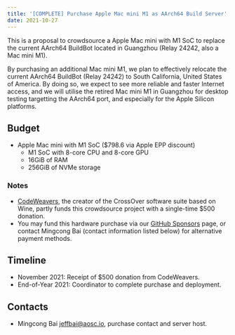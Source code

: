 ```yaml
---
title: '[COMPLETE] Purchase Apple Mac mini M1 as AArch64 Build Server'
date: 2021-10-27
---
```


This is a proposal to crowdsource a Apple Mac mini with M1 SoC to replace the current AArch64 BuildBot located in Guangzhou (Relay 24242, also a Mac mini M1).

By purchasing an additional Mac mini M1, we plan to effectively relocate the current AArch64 BuildBot (Relay 24242) to South California, United States of America. By doing so, we expect to see more reliable and faster Internet access, and we will utilise the retired Mac mini M1 in Guangzhou for desktop testing targetting the AArch64 port, and especially for the Apple Silicon platforms.

## Budget

+ Apple Mac mini with M1 SoC ($798.6 via Apple EPP discount)
  - M1 SoC with 8-core CPU and 8-core GPU
  - 16GiB of RAM
  - 256GiB of NVMe storage

### Notes

- [CodeWeavers](https://www.codeweavers.com/), the creator of the CrossOver software suite based on Wine, partly funds this crowdsource project with a single-time $500 donation.
- You may fund this hardware purchase via our [GitHub Sponsors](https://github.com/sponsors/AOSC-Dev) page, or contact Mingcong Bai (contact information listed below) for alternative payment methods.

## Timeline

- November 2021: Receipt of $500 donation from CodeWeavers.
- End-of-Year 2021: Coordinator to complete purchase and deployment.

## Contacts

- Mingcong Bai <jeffbai@aosc.io>, purchase contact and server host.
